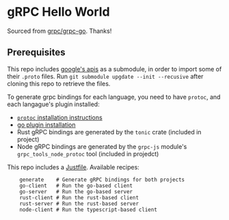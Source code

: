 # gRPC Hello World

Sourced from [grpc/grpc-go](https://github.com/grpc/grpc-go/tree/master/examples/helloworld). Thanks!

## Prerequisites

This repo includes [google's apis](https://github.com/googleapis/googleapis/tree/master/google/rpc) as a submodule, in order to import some of their `.proto` files. Run `git submodule upgdate --init --recusive` after cloning this repo to retrieve the files.

To generate grpc bindings for each language, you need to have `protoc`, and each langague's plugin installed:
- [`protoc` installation instructions](https://grpc.io/docs/protoc-installation/)
- [go plugin installation](https://grpc.io/docs/languages/go/quickstart/#prerequisites)
- Rust gRPC bindings are generated by the `tonic` crate (included in project)
- Node gRPC bindings are generated by the `grpc-js` module's `grpc_tools_node_protoc` tool (included in projedct)

This repo includes a [Justfile](https://github.com/casey/just). Available recipes:
```
    generate    # Generate gRPC bindings for both projects
    go-client   # Run the go-based client
    go-server   # Run the go-based server
    rust-client # Run the rust-based client
    rust-server # Run the rust-based server
    node-client # Run the typescript-based client
```
